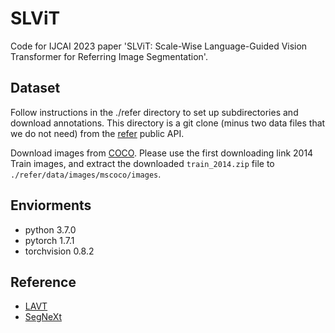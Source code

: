 # SLViT
Code for IJCAI 2023 paper 'SLViT: Scale-Wise Language-Guided Vision Transformer for Referring Image Segmentation'.

## Dataset
Follow instructions in the ./refer directory to set up subdirectories and download annotations. This directory is a git clone (minus two data files that we do not need) from the [refer](https://github.com/lichengunc/refer) public API.

Download images from [COCO](https://cocodataset.org/#download). Please use the first downloading link 2014 Train images, and extract the downloaded `train_2014.zip` file to `./refer/data/images/mscoco/images`.

## Enviorments
- python 3.7.0
- pytorch 1.7.1
- torchvision 0.8.2

## Reference
- [LAVT](https://github.com/yz93/LAVT-RIS)
- [SegNeXt](https://github.com/Visual-Attention-Network/SegNeXt)